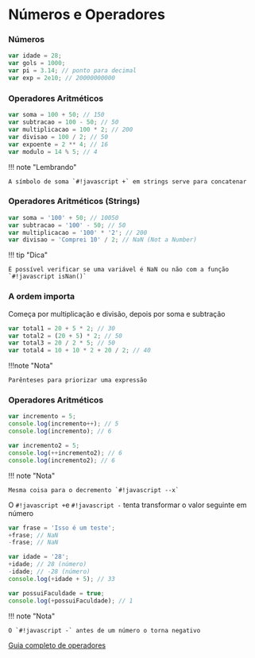 # Números e Operadores

### Números

```js
var idade = 28;
var gols = 1000;
var pi = 3.14; // ponto para decimal
var exp = 2e10; // 20000000000
```

### Operadores Aritméticos

```js
var soma = 100 + 50; // 150
var subtracao = 100 - 50; // 50
var multiplicacao = 100 * 2; // 200
var divisao = 100 / 2; // 50
var expoente = 2 ** 4; // 16
var modulo = 14 % 5; // 4
```

!!! note "Lembrando"

    A símbolo de soma `#!javascript +` em strings serve para concatenar

### Operadores Aritméticos (Strings)

```js
var soma = '100' + 50; // 10050
var subtracao = '100' - 50; // 50
var multiplicacao = '100' * '2'; // 200
var divisao = 'Comprei 10' / 2; // NaN (Not a Number)
```
!!! tip "Dica"

    É possível verificar se uma variável é NaN ou não com a função `#!javascript isNan()`

### A ordem importa

Começa por multiplicação e divisão, depois por soma e subtração

```js
var total1 = 20 + 5 * 2; // 30
var total2 = (20 + 5) * 2; // 50
var total3 = 20 / 2 * 5; // 50
var total4 = 10 + 10 * 2 + 20 / 2; // 40
```
!!!note "Nota"

    Parênteses para priorizar uma expressão

### Operadores Aritméticos 

```js
var incremento = 5;
console.log(incremento++); // 5
console.log(incremento); // 6

var incremento2 = 5;
console.log(++incremento2); // 6
console.log(incremento2); // 6
```
!!! note "Nota"

    Mesma coisa para o decremento `#!javascript --x`

O `#!javascript +`e `#!javascript -` tenta transformar o valor seguinte em número

```js
var frase = 'Isso é um teste';
+frase; // NaN
-frase; // NaN

var idade = '28';
+idade; // 28 (número)
-idade; // -28 (número)
console.log(+idade + 5); // 33 

var possuiFaculdade = true;
console.log(+possuiFaculdade); // 1
```
!!! note "Nota"

    O `#!javascript -` antes de um número o torna negativo

[Guia completo de operadores](https://developer.mozilla.org/pt-BR/docs/Web/JavaScript/Guide/Expressions_and_Operators)


